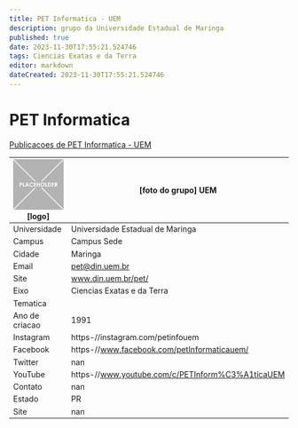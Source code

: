 ```yaml
---
title: PET Informatica - UEM
description: grupo da Universidade Estadual de Maringa
published: true
date: 2023-11-30T17:55:21.524746
tags: Ciencias Exatas e da Terra
editor: markdown
dateCreated: 2023-11-30T17:55:21.524746
---
```


# PET Informatica

[Publicacoes de PET Informatica - UEM](/atividade/248PETInformaticaUEM/feed.md)

| ![placeholder.png](/placeholder.png) [logo] | [foto do grupo] UEM         |
| ------------------------------------------- | ------------------------------------------------- |
| Universidade                                | Universidade Estadual de Maringa      |
| Campus                                      | Campus Sede            |
| Cidade                                      | Maringa             |
| Email                                       | pet@din.uem.br             |
| Site                                        | www.din.uem.br/pet/              |
| Eixo                                        | Ciencias Exatas e da Terra              |
| Tematica                                    |           |
| Ano de criacao                              | 1991        |
| Instagram                                   | https-//instagram.com/petinfouem         |
| Facebook                                    | https-//www.facebook.com/petInformaticauem/          |
| Twitter                                     | nan           |
| YouTube                                     | https-//www.youtube.com/c/PETInform%C3%A1ticaUEM           |
| Contato                                     | nan         |
| Estado                                      |  PR            |
| Site                                        | nan |
